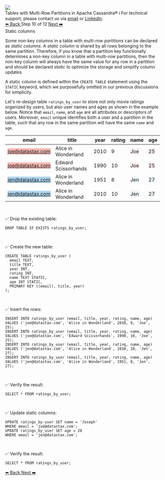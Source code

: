 <!-- TOP -->
<div class="top">
  <img src="https://datastax-academy.github.io/katapod-shared-assets/images/ds-academy-logo.svg" />
  <div class="scenario-title-section">
    <span class="scenario-title">Tables with Multi-Row Partitions in Apache Cassandra®</span>
    <span class="scenario-subtitle">ℹ️ For technical support, please contact us via <a href="mailto:aleksandr.volochnev@datastax.com">email</a> or <a href="https://dtsx.io/aleks">LinkedIn</a>.</span>
  </div>
</div>

<!-- NAVIGATION -->
<div id="navigation-top" class="navigation-top">
 <a href='command:katapod.loadPage?[{"step":"step9-astra"}]'
   class="btn btn-dark navigation-top-left">⬅️ Back
 </a>
<span class="step-count"> Step 10 of 12</span>
 <a href='command:katapod.loadPage?[{"step":"step11-astra"}]'
    class="btn btn-dark navigation-top-right">Next ➡️
  </a>
</div>

<!-- CONTENT -->

<div class="step-title">Static columns</div>

Some non-key columns in a table with *multi-row partitions* can be declared 
as *static columns*. A *static column* is shared by all rows belonging to 
the same partition. Therefore, if you know that a partition key functionally determines 
a non-key column in a table with multi-row partitions, then the non-key column will always have the 
same value for any row in a partition and should be declared *static* to optimize 
the storage and simplify column updates.

A static column is defined within the `CREATE TABLE` statement using the `STATIC` keyword, 
which we purposefully omitted in our previous discussions for simplicity.

Let's re-design table `ratings_by_user` to store not only movie ratings organized by users,
but also user names and ages as shown in the example below. Notice that `email`, `name`, and `age`
are all attributes or descriptors of users. Moreover, `email` unique identifies both a user and a partition in
the table, such that any row in the same partition will have the same `name` and `age`.

| email            | title               | year | rating | name | age |
|------------------|---------------------|------|--------|------|-----|
| <span style="background-color:#F5B7B1">joe@datastax.com</span> | Alice in Wonderland | 2010 |      9 | <span style="background-color:#FDEDEC">Joe</span> | <span style="background-color:#FDEDEC">25</span> |
| <span style="background-color:#F5B7B1">joe@datastax.com</span> | Edward Scissorhands | 1990 |     10 | <span style="background-color:#FDEDEC">Joe</span> | <span style="background-color:#FDEDEC">25</span> |
| <span style="background-color:#AED6F1">jen@datastax.com</span> | Alice in Wonderland | 1951 |      8 | <span style="background-color:#EBF5FB">Jen</span> | <span style="background-color:#EBF5FB">27</span> |
| <span style="background-color:#AED6F1">jen@datastax.com</span> | Alice in Wonderland | 2010 |     10 | <span style="background-color:#EBF5FB">Jen</span> | <span style="background-color:#EBF5FB">27</span> |

<br/>

✅ Drop the existing table:
```
DROP TABLE IF EXISTS ratings_by_user;
```

<br/>

✅ Create the new table:
```
CREATE TABLE ratings_by_user (
  email TEXT,
  title TEXT,
  year INT,
  rating INT,
  name TEXT STATIC,
  age INT STATIC,
  PRIMARY KEY ((email), title, year)
);
```

<br/>

✅ Insert the rows:
```
INSERT INTO ratings_by_user (email, title, year, rating, name, age) 
VALUES ('joe@datastax.com', 'Alice in Wonderland', 2010, 9, 'Joe', 25);
INSERT INTO ratings_by_user (email, title, year, rating, name, age) 
VALUES ('joe@datastax.com', 'Edward Scissorhands', 1990, 10, 'Joe', 25);
INSERT INTO ratings_by_user (email, title, year, rating, name, age)
VALUES ('jen@datastax.com', 'Alice in Wonderland', 2010, 10, 'Jen', 27);
INSERT INTO ratings_by_user (email, title, year, rating, name, age)
VALUES ('jen@datastax.com', 'Alice in Wonderland', 1951, 8, 'Jen', 27);
```

<br/>

✅ Verify the result:
```
SELECT * FROM ratings_by_user;
```

<br/>

✅ Update static columns:
```
UPDATE ratings_by_user SET name = 'Joseph' 
WHERE email = 'joe@datastax.com';
UPDATE ratings_by_user SET age = 28 
WHERE email = 'jen@datastax.com';
```

<br/>

✅ Verify the result:
```
SELECT * FROM ratings_by_user;
```

<!-- NAVIGATION -->
<div id="navigation-top" class="navigation-top">
 <a href='command:katapod.loadPage?[{"step":"step9-astra"}]'
   class="btn btn-dark navigation-top-left">⬅️ Back
 </a>
 <a href='command:katapod.loadPage?[{"step":"step11-astra"}]'
    class="btn btn-dark navigation-top-right">Next ➡️
  </a>
</div>
